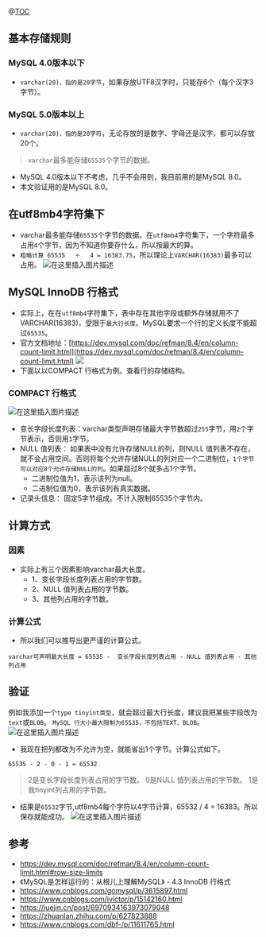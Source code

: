  
@[TOC](目录)
## 基本存储规则
### MySQL 4.0版本以下
- `varchar(20)，指的是20字节`，如果存放UTF8汉字时，只能存6个（每个汉字3字节）。
### MySQL 5.0版本以上
- `varchar(20)，指的是20字符`，无论存放的是数字、字母还是汉字，都可以存放20个。


>`varchar`最多能存储`65535`个字节的数据。
- MySQL 4.0版本以下不考虑，几乎不会用到，我目前用的是MySQL 8.0。
- 本文验证用的是MySQL 8.0。
## 在utf8mb4字符集下

- varchar最多能存储`65535`个字节的数据。在`utf8mb4`字符集下，一个字符最多占用`4`个字节，因为不知道你要存什么，所以按最大的算。
- `粗略计算 65535   ÷   4 = 16383.75`，所以理论上`VARCHAR(16383)`最多可以占用。
![在这里插入图片描述](https://i-blog.csdnimg.cn/direct/ff8c1d1272e64f1da3f1e065cd31c74d.png)

## MySQL InnoDB 行格式
- 实际上，在在`utf8mb4`字符集下，表中存在其他字段或额外存储就用不了VARCHAR(16383)，受限于`最大行长度`。MySQL要求一个行的定义长度不能超过`65535`。
- 官方文档地址：[https://dev.mysql.com/doc/refman/8.4/en/column-count-limit.html](https://dev.mysql.com/doc/refman/8.4/en/column-count-limit.html)
![](https://i-blog.csdnimg.cn/direct/903b014175ed4ca5badfb1c9d0621b27.png)
- 下面以以COMPACT 行格式为例。查看行的存储结构。
### COMPACT 行格式
![在这里插入图片描述](https://i-blog.csdnimg.cn/direct/1443eb16af404b43897389afa9378de5.png)
- 变长字段长度列表：varchar类型声明存储最大字节数超过`255`字节，用`2`个字节表示，否则用`1`字节。
- NULL 值列表： 如果表中没有允许存储NULL的列，则NULL 值列表不存在，就不会占用空间。否则将每个允许存储NULL的列对应一个二进制位，`1个字节可以对应8个允许存储NULL的列`。如果超过8个就多占1个字节。
	- 二进制位值为1，表示该列为null。
	- 二进制位值为0，表示该列有真实数据。
- 记录头信息： 固定5字节组成。不计入限制65535个字节内。

## 计算方式
### 因素
- 实际上有三个因素影响varchar最大长度。
	- 1、变长字段长度列表占用的字节数。
	- 2、NULL 值列表占用的字节数。
	- 3、其他列占用的字节数。

### 计算公式
- 所以我们可以推导出更严谨的计算公式。
```
varchar可声明最大长度 = 65535 -  变长字段长度列表占用 - NULL 值列表占用 - 其他列占用
```

## 验证

例如我添加一个`type tinyint类型`，就会超过最大行长度，建议我把某些字段改为`text`或`BLOB`。
`MySQL 行大小最大限制为65535，不包括TEXT、BLOB`。
![在这里插入图片描述](https://i-blog.csdnimg.cn/direct/5d10e851499e431791dd7fa7b13cec58.png)

- 我现在把列都改为不允许为空，就能省出1个字节。计算公式如下。
```
65535 - 2 - 0 - 1 = 65532
```
>  2是变长字段长度列表占用的字节数。
   0是NULL 值列表占用的字节数。
   1是我tinyint列占用的字节数。



- 结果是`65532`字节,utf8mb4每个字符以4字节计算，65532 / 4 = 16383。所以保存就能成功。
![在这里插入图片描述](https://i-blog.csdnimg.cn/direct/99ff754e47bb4dedbc2b1481afa31d2e.png)







## 参考
- https://dev.mysql.com/doc/refman/8.4/en/column-count-limit.html#row-size-limits
- 《MySQL是怎样运行的：从根儿上理解MySQL》 - 4.3 InnoDB 行格式
- https://www.cnblogs.com/gomysql/p/3615897.html
- https://www.cnblogs.com/ivictor/p/15142160.html
- https://juejin.cn/post/6970934163973079048
- https://zhuanlan.zhihu.com/p/627823888
- https://www.cnblogs.com/dbf-/p/11611765.html